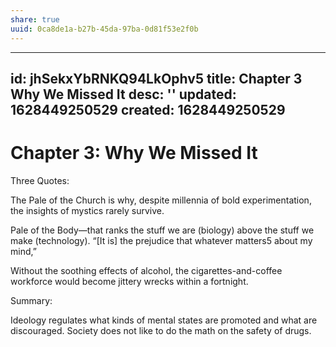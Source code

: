 ```yaml
---
share: true
uuid: 0ca8de1a-b27b-45da-97ba-0d81f53e2f0b
---
```

---
id: jhSekxYbRNKQ94LkOphv5
title: Chapter 3 Why We Missed It
desc: ''
updated: 1628449250529
created: 1628449250529
---
# Chapter 3: Why We Missed It
Three Quotes:

The Pale of the Church is why, despite millennia of bold experimentation, the insights of mystics rarely survive.

Pale of the Body—that ranks the stuff we are (biology) above the stuff we make (technology). “\[It is\] the prejudice that whatever matters5 about my mind,”

Without the soothing effects of alcohol, the cigarettes-and-coffee workforce would become jittery wrecks within a fortnight.

Summary:

Ideology regulates what kinds of mental states are promoted and what are discouraged. Society does not like to do the math on the safety of drugs.
